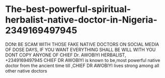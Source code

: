 # The-best-powerful-spiritual-herbalist-native-doctor-in-Nigeria-2349169497945
DONt BE SCAM WITH THOSE FAKE NATIVE DOCTORS ON SOCIAL MEDIA OF DOSE DAYS, IF YOU WANT EVERYTHING SHALL BE WILL WITH YOU DONT COPY ANYONE OF CHIEF Dr. AWOBIYI HERBALIST, +2349169497945 CHIEF DR AWOBIYI is known to be,most powerful native  doctor from the ancient time till ,CHIEF DR AWOBIYI lives strong among all other native doctors
